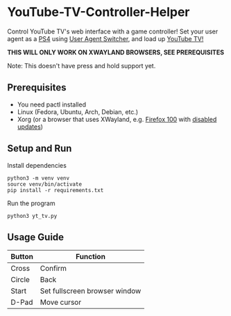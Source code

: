 # YouTube-TV-Controller-Helper
Control YouTube TV's web interface with a game controller!
Set your user agent as a [PS4](https://www.reddit.com/r/htpc/comments/y5o7mi/youtube_leanback_tv_useragent_for_4k_60fps/)
using [User Agent Switcher](https://addons.mozilla.org/en-US/firefox/addon/user-agent-string-switcher/), and load up [YouTube TV!](https://youtube.com/tv)

**THIS WILL ONLY WORK ON XWAYLAND BROWSERS, SEE PREREQUISITES**

Note: This doesn't have press and hold support yet.


## Prerequisites
- You need pactl installed
- Linux (Fedora, Ubuntu, Arch, Debian, etc.)
- Xorg (or a browser that uses XWayland, e.g. [Firefox 100](https://download-installer.cdn.mozilla.net/pub/firefox/releases/100.0/linux-x86_64/en-US/) with [disabled updates](https://winaero.com/how-to-disable-firefox-background-updates/))

## Setup and Run
Install dependencies
```shell
python3 -m venv venv
source venv/bin/activate
pip install -r requirements.txt
```
Run the program
```shell
python3 yt_tv.py
```

## Usage Guide
| Button | Function                      |
|--------|-------------------------------|
| Cross  | Confirm                       |
| Circle | Back                          |
| Start  | Set fullscreen browser window |
| D-Pad  | Move cursor                   |

